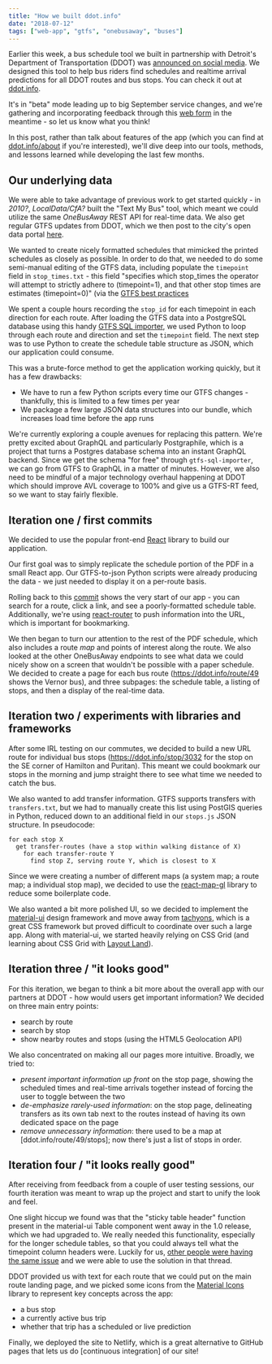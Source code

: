 ```yaml
---
title: "How we built ddot.info"
date: "2018-07-12"
tags: ["web-app", "gtfs", "onebusaway", "buses"]
---
```


Earlier this week, a bus schedule tool we built in partnership with Detroit's Department of Transportation (DDOT) was [announced on social media](https://www.facebook.com/RideDDOT/videos/vb.419710504742021/1841950199184704/?type=3&theater). We designed this tool to help bus riders find schedules and realtime arrival predictions for all DDOT routes and bus stops. You can check it out at [ddot.info](https://ddot.info/). 

It's in "beta" mode leading up to big September service changes, and we're gathering and incorporating feedback through this [web form](https://app.smartsheet.com/b/form/28665a43770d48b5bbdfe35f3b7b45ac) in the meantime - so let us know what you think!

In this post, rather than talk about features of the app (which you can find at [ddot.info/about](https://ddot.info/about) if you're interested), we'll dive deep into our tools, methods, and lessons learned while developing the last few months.

## Our underlying data

We were able to take advantage of previous work to get started quickly - in _2010?_, _LocalData/CfA?_ built the "Text My Bus" tool, which meant we could utilize the same *OneBusAway* REST API for real-time data. We also get regular GTFS updates from DDOT, which we then post to the city's open data portal [here](https://data.detroitmi.gov/Transportation/DDOT-GTFS-file/y62d-bvsz).

We wanted to create nicely formatted schedules that mimicked the printed schedules as closely as possible. In order to do that, we needed to do some semi-manual editing of the GTFS data, including populate the `timepoint` field in `stop_times.txt` - this field "specifies which stop_times the operator will attempt to strictly adhere to (timepoint=1), and that other stop times are estimates (timepoint=0)" (via the [GTFS best practices](http://gtfs.org/best-practices/#stop_times_3) 

We spent a couple hours recording the `stop_id` for each timepoint in each direction for each route. After loading the GTFS data into a PostgreSQL database using this handy [GTFS SQL importer](https://github.com/fitnr/gtfs-sql-importer), we used Python to loop through each route and direction and set the `timepoint` field. The next step was to use Python to create the schedule table structure as JSON, which our application could consume. 

This was a brute-force method to get the application working quickly, but it has a few drawbacks:
- We have to run a few Python scripts every time our GTFS changes - thankfully, this is limited to a few times per year
- We package a few large JSON data structures into our bundle, which increases load time before the app runs

We're currently exploring a couple avenues for replacing this pattern. We're pretty excited about GraphQL and particularly Postgraphile, which is a project that turns a Postgres database schema into an instant GraphQL backend. Since we get the schema "for free" through `gtfs-sql-importer`, we can go from GTFS to GraphQL in a matter of minutes. However, we also need to be mindful of a major technology overhaul happening at DDOT which should improve AVL coverage to 100% and give us a GTFS-RT feed, so we want to stay fairly flexible.

## Iteration one / first commits

We decided to use the popular front-end [React](https://reactjs.org/) library to build our application.

Our first goal was to simply replicate the schedule portion of the PDF in a small React app. Our GTFS-to-json Python scripts were already producing the data - we just needed to display it on a per-route basis.

Rolling back to this [commit](https://github.com/CityOfDetroit/route-explorer/commit/461f942e8817359205926c265c116c1d4cc70845) shows the very start of our app - you can search for a route, click a link, and see a poorly-formatted schedule table. Additionally, we're using [react-router]() to push information into the URL, which is important for bookmarking.

We then began to turn our attention to the rest of the PDF schedule, which also includes a route *map* and points of interest along the route. We also looked at the other OneBusAway endpoints to see what data we could nicely show on a screen that wouldn't be possible with a paper schedule. We decided to create a page for each bus route (https://ddot.info/route/49 shows the Vernor bus), and three subpages: the schedule table, a listing of stops, and then a display of the real-time data.

## Iteration two / experiments with libraries and frameworks

After some IRL testing on our commutes, we decided to build a new URL route for individual bus stops (https://ddot.info/stop/3032 for the stop on the SE corner of Hamilton and Puritan). This meant we could bookmark our stops in the morning and jump straight there to see what time we needed to catch the bus.

We also wanted to add transfer information. GTFS supports transfers with `transfers.txt`, but we had to manually create this list using PostGIS queries in Python, reduced down to an additional field in our `stops.js` JSON structure. In pseudocode:

```
for each stop X
  get transfer-routes (have a stop within walking distance of X)
    for each transfer-route Y
      find stop Z, serving route Y, which is closest to X
```

Since we were creating a number of different maps (a system map; a route map; a individual stop map), we decided to use the [react-map-gl]() library to reduce some boilerplate code.

We also wanted a bit more polished UI, so we decided to implement the [material-ui]() design framework and move away from [tachyons](), which is a great CSS framework but proved difficult to coordinate over such a large app. Along with material-ui, we started heavily relying on CSS Grid (and learning about CSS Grid with [Layout Land](https://www.youtube.com/channel/UC7TizprGknbDalbHplROtag)).

## Iteration three / "it looks good"

For this iteration, we began to think a bit more about the overall app with our partners at DDOT - how would users get important information? We decided on three main entry points:

- search by route
- search by stop
- show nearby routes and stops (using the HTML5 Geolocation API)

We also concentrated on making all our pages more intuitive. Broadly, we tried to:

- _present important information up front_ on the stop page, showing the scheduled times and real-time arrivals together instead of forcing the user to toggle between the two
- _de-emphasize rarely-used information_: on the stop page, delineating transfers as its own tab next to the routes instead of having its own dedicated space on the page
- _remove unnecessary information_: there used to be a map at [ddot.info/route/49/stops]; now there's just a list of stops in order. 

## Iteration four / "it looks really good"

After receiving from feedback from a couple of user testing sessions, our fourth iteration was meant to wrap up the project and start to unify the look and feel.

One slight hiccup we found was that the "sticky table header" function present in the material-ui Table component went away in the 1.0 release, which we had upgraded to. We really needed this functionality, especially for the longer schedule tables, so that you could always tell what the timepoint column headers were. Luckily for us, [other people were having the same issue](https://github.com/mui-org/material-ui/issues/6625) and we were able to use the solution in that thread.

DDOT provided us with text for each route that we could put on the main route landing page, and we picked some icons from the [Material Icons](https://material.io/tools/icons/?style=baseline) library to represent key concepts across the app:

- a bus stop
- a currently active bus trip
- whether that trip has a scheduled or live prediction

Finally, we deployed the site to Netlify, which is a great alternative to GitHub pages that lets us do [continuous integration] of our site! 
